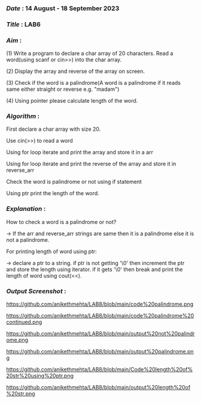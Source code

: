 ### ***Date*** : 14 August - 18 September 2023
### ***Title*** : LAB6
### ***Aim*** : 
(1) Write a program to declare a char array of 20 characters. Read a word(using scanf or cin>>) into the char array.

(2) Display the array and reverse of the array on screen.

(3) Check if the word is a palindrome(A word is a palindrome if it reads same either straight or reverse e.g. "madam")

(4) Using pointer please calculate length of the word.

### ***Algorithm*** :
First declare a char array with size 20.

Use cin(>>) to read a word

Using for loop iterate and print the array and store it in a arr

Using for loop iterate and print the reverse of the array and store it in reverse_arr

Check the word is palindrome or not using if statement

Using ptr print the length of the word.

### ***Explanation*** :

How to check a word is a palindrome or not?

-> If the arr and reverse_arr strings are same then it is a palindrome else it is not a palindrome.

For printing length of word using ptr: 

-> declare a ptr to a string. if ptr is not getting '\0' then increment the ptr and store the length using iterator. if it gets '\0' then break and print the length of word using cout(<<).

### ***Output Screenshot*** :

https://github.com/anikethmehta/LAB8/blob/main/code%20palindrome.png

https://github.com/anikethmehta/LAB8/blob/main/code%20palindrome%20continued.png

https://github.com/anikethmehta/LAB8/blob/main/output%20not%20palindrome.png

https://github.com/anikethmehta/LAB8/blob/main/output%20palindrome.png

https://github.com/anikethmehta/LAB8/blob/main/Code%20length%20of%20str%20using%20ptr.png

https://github.com/anikethmehta/LAB8/blob/main/output%20length%20of%20str.png




